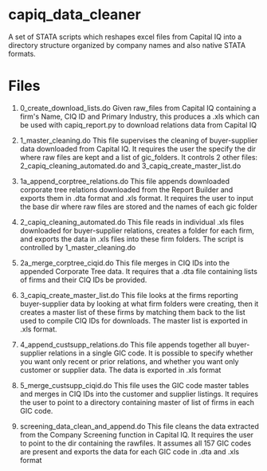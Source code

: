 # capiq_data_cleaner
A set of STATA scripts which reshapes excel files from Capital IQ into a directory structure organized by company names and also native STATA formats.

Files
=====
1) 0_create_download_lists.do
Given raw_files from Capital IQ containing a firm's Name, CIQ ID and Primary Industry, this produces a .xls which can be used with
capiq_report.py to download relations data from Capital IQ

2) 1_master_cleaning.do
This file supervises the cleaning of buyer-supplier data downloaded from Capital IQ. It requires the user the specify the dir where raw
files are kept and a list of gic_folders. It controls 2 other files: 2_capiq_cleaning_automated.do and 3_capiq_create_master_list.do

3) 1a_append_corptree_relations.do
This file appends downloaded corporate tree relations downloaded from the Report Builder and exports them in .dta format and .xls format.
It requires the user to input the base dir where raw files are stored and the names of each gic folder

4) 2_capiq_cleaning_automated.do
This file reads in individual .xls files downloaded for buyer-supplier relations, creates a folder for each firm, and exports the data in
.xls files into these firm folders. The script is controlled by 1_master_cleaning.do

5) 2a_merge_corptree_ciqid.do
This file merges in CIQ IDs into the appended Corporate Tree data. It requires that a .dta file containing lists of firms and their CIQ IDs
be provided. 

6) 3_capiq_create_master_list.do
This file looks at the firms reporting buyer-supplier data by looking at what firm folders were creating, then it creates a master list of 
these firms by matching them back to the list used to compile CIQ IDs for downloads. The master list is exported in .xls format.

7) 4_append_custsupp_relations.do
This file appends together all buyer-supplier relations in a single GIC code. It is possible to specify whether you want only recent or prior
relations, and whether you want only customer or supplier data. The data is exported in .xls format

8) 5_merge_custsupp_ciqid.do
This file uses the GIC code master tables and merges in CIQ IDs into the customer and supplier listings. It requires the user to point to
a directory containing master of list of firms in each GIC code.

9) screening_data_clean_and_append.do
This file cleans the data extracted from the Company Screening function in Capital IQ. It requires the user to point to the dir containing
the rawfiles. It assumes all 157 GIC codes are present and exports the data for each GIC code in .dta and .xls format



